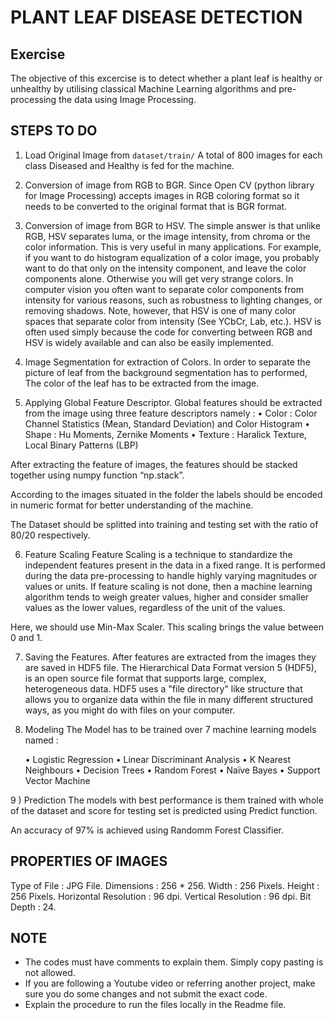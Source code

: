 # PLANT LEAF DISEASE DETECTION

## Exercise

The objective of this excercise is to detect whether a plant leaf is healthy or unhealthy by utilising classical Machine Learning algorithms and pre-processing the data using Image Processing.

## STEPS TO DO 

1) Load Original Image from `dataset/train/`
A total of 800 images for each class Diseased and Healthy is fed for the machine.

2) Conversion of image from RGB to BGR.
Since Open CV (python library for Image Processing) accepts images in RGB coloring format so it needs to be converted to the original format that is BGR format.

3) Conversion of image from BGR to HSV.
The simple answer is that unlike RGB, HSV separates luma, or the image intensity, from chroma or the color information. This is very useful in many applications. For example, if you want to do histogram equalization of a color image, you probably want to do that only on the intensity component, and leave the color components alone. Otherwise you will get very strange colors.
In computer vision you often want to separate color components from intensity for various reasons, such as robustness to lighting changes, or removing shadows.
Note, however, that HSV is one of many color spaces that separate color from intensity (See YCbCr, Lab, etc.). HSV is often used simply because the code for converting between RGB and HSV is widely available and can also be easily implemented.

4) Image Segmentation for extraction of Colors.
In order to separate the picture of leaf from the background segmentation has to performed, The color of the leaf has to be extracted from the image.

5) Applying Global Feature Descriptor.
Global features should be extracted from the image using three feature descriptors namely :
   •	Color : Color Channel Statistics (Mean, Standard Deviation) and Color Histogram
   •	Shape : Hu Moments, Zernike Moments
   •	Texture : Haralick Texture, Local Binary Patterns (LBP)

After extracting the feature of images, the features should be stacked together using numpy function  “np.stack”.

According to the images situated in the folder the labels should be encoded in numeric format for better understanding of the machine.


The Dataset should be splitted into training and testing set with the ratio of 80/20 respectively.

6) Feature Scaling
Feature Scaling is a technique to standardize the independent features present in the data in a fixed range. It is performed during the data pre-processing to handle highly varying magnitudes or values or units. If feature scaling is not done, then a machine learning algorithm tends to weigh greater values, higher and consider smaller values as the lower values, regardless of the unit of the values. 

Here, we should use Min-Max Scaler.
This scaling brings the value between 0 and 1.

7) Saving the Features.
After features are extracted from the images they are saved in HDF5 file. The Hierarchical Data Format version 5 (HDF5), is an open source file format that supports large, complex, heterogeneous data. HDF5 uses a "file directory" like structure that allows you to organize data within the file in many different structured ways, as you might do with files on your computer.

8) Modeling 
The Model has to be trained over 7 machine learning models named : 

   •	Logistic Regression 
   •	Linear Discriminant  Analysis
   •	K Nearest  Neighbours
   •	Decision Trees
   •	Random Forest
   •	Naïve Bayes
   •	Support Vector Machine 

9 ) Prediction 
The models with best performance is them trained with whole of the dataset and score for testing set is predicted using Predict function.

An accuracy of 97% is achieved using Randomm Forest Classifier.


## PROPERTIES OF IMAGES

   Type of File                     :  JPG File.
   Dimensions                       :  256 * 256.
   Width                            :  256 Pixels.
   Height                           :  256 Pixels.
   Horizontal Resolution            :  96 dpi.
   Vertical Resolution              :  96 dpi.
   Bit Depth                        :  24.

## NOTE

- The codes must have comments to explain them. Simply copy pasting is not allowed.
- If you are following a Youtube video or referring another project, make sure you do some changes and not submit the exact code.
- Explain the procedure to run the files locally in the Readme file.